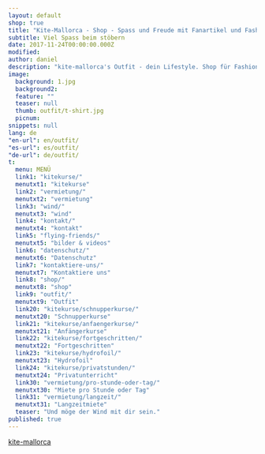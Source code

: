 ```yaml
---
layout: default
shop: true
title: "Kite-Mallorca - Shop - Spass und Freude mit Fanartikel und Fashion"
subtitle: Viel Spass beim stöbern
date: 2017-11-24T00:00:00.000Z
modified: 
author: daniel
description: "kite-mallorca's Outfit - dein Lifestyle. Shop für Fashion und Accessoires mit 30 Tage Rückgaberecht. Geniese unsere gemeinsame Lebensfreude mit deinem T—Shirt, Hoodie, Kappe oder sonst was wo auch immer"
image: 
  background: 1.jpg
  background2:
  feature: ""
  teaser: null
  thumb: outfit/t-shirt.jpg
  picnum: 
snippets: null
lang: de
"en-url": en/outfit/
"es-url": es/outfit/
"de-url": de/outfit/
t: 
  menu: MENÜ
  link1: "kitekurse/"
  menutxt1: "kitekurse"
  link2: "vermietung/"
  menutxt2: "vermietung"
  link3: "wind/"
  menutxt3: "wind"
  link4: "kontakt/"
  menutxt4: "kontakt"
  link5: "flying-friends/"
  menutxt5: "bilder & videos"
  link6: "datenschutz/"
  menutxt6: "Datenschutz"
  link7: "kontaktiere-uns/"
  menutxt7: "Kontaktiere uns"
  link8: "shop/"
  menutxt8: "shop"
  link9: "outfit/"
  menutxt9: "Outfit"
  link20: "kitekurse/schnupperkurse/"
  menutxt20: "Schnupperkurse"
  link21: "kitekurse/anfaengerkurse/"
  menutxt21: "Anfängerkurse"
  link22: "kitekurse/fortgeschritten/"
  menutxt22: "Fortgeschritten"
  link23: "kitekurse/hydrofoil/"
  menutxt23: "Hydrofoil"
  link24: "kitekurse/privatstunden/"
  menutxt24: "Privatunterricht"
  link30: "vermietung/pro-stunde-oder-tag/"
  menutxt30: "Miete pro Stunde oder Tag"
  link31: "vermietung/langzeit/"
  menutxt31: "Langzeitmiete"
  teaser: "Und möge der Wind mit dir sein."
published: true
---
```


<div id="myShop">
    <a href="//shop.spreadshirt.de/kite-mallorca">kite-mallorca</a>
</div>

<script>
    var spread_shop_config = {
        shopName: 'kite-mallorca',
        locale: 'de_DE',
        prefix: '//shop.spreadshirt.de',
        baseId: 'myShop'
    };
</script>

<script type="text/javascript"
        src="//shop.spreadshirt.de/shopfiles/shopclient/shopclient.nocache.js">
</script>